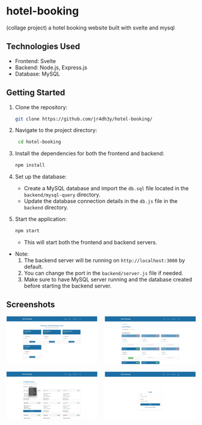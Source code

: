 # hotel-booking
(collage project) a hotel booking website built with svelte and mysql

## Technologies Used
- Frontend: Svelte
- Backend: Node.js, Express.js
- Database: MySQL

## Getting Started

1. Clone the repository:
   ```bash
   git clone https://github.com/jr4dh3y/hotel-booking/
   ```
2. Navigate to the project directory:
   ```bash
    cd hotel-booking
    ```
3. Install the dependencies for both the frontend and backend:
   ```bash
   npm install
   ```
4. Set up the database:
    - Create a MySQL database and import the `db.sql` file located in the `backend/mysql-query` directory.
    - Update the database connection details in the `db.js` file in the `backend` directory.

5. Start the application:
   ```bash
   npm start
   ```
    - This will start both the frontend and backend servers.

- Note: 
    1. The backend server will be running on `http://localhost:3000` by default.
    2. You can change the port in the `backend/server.js` file if needed.
    3. Make sure to have MySQL server running and the database created before starting the backend server.

## Screenshots
<div style="display: grid; grid-template-columns: repeat(2, 1fr); gap: 20px;">
    <img src="ss/mp.png" alt="Main Page" width="100%">
    <img src="ss/hotelrooms.png" alt="Hotel Rooms" width="100%">
    <img src="ss/rooms.png" alt="Rooms" width="100%">
    <img src="ss/login.png" alt="Login Page" width="100%">
</div>

